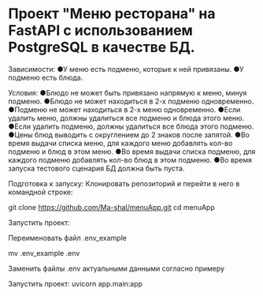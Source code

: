 # Проект "Меню ресторана" на FastAPI с использованием PostgreSQL в качестве БД.

Зависимости:
●У меню есть подменю, которые к ней привязаны.
●У подменю есть блюда.

Условия:
●Блюдо не может быть привязано напрямую к меню, минуя подменю.
●Блюдо не может находиться в 2-х подменю одновременно.
●Подменю не может находиться в 2-х меню одновременно.
●Если удалить меню, должны удалиться все подменю и блюда этого меню.
●Если удалить подменю, должны удалиться все блюда этого подменю.
●Цены блюд выводить с округлением до 2 знаков после запятой.
●Во время выдачи списка меню, для каждого меню добавлять кол-во подменю и блюд в этом меню.
●Во время выдачи списка подменю, для каждого подменю добавлять кол-во блюд в этом подменю.
●Во время запуска тестового сценария БД должна быть пуста.


Подготовка к запуску:
Клонировать репозиторий и перейти в него в командной строке:


git clone https://github.com/Ma-shaI/menuApp.git
cd menuApp


Запустить проект:

Переименовать файл .env_example

mv .env_example .env

Заменить файлы .env актуальными данными согласно примеру

Запустить проект:
uvicorn app.main:app
